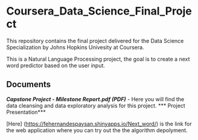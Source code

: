 # Coursera_Data_Science_Final_Project

This repository contains the final project delivered for the Data Science Specialization by Johns Hopkins Univesity at Coursera.

This is a Natural Language Processing project, the goal is to create a next word predictor based on the user input.

## Documents

***Capstone Project - Milestone Report.pdf (PDF)*** - Here you will find the data cleansing and data exploratory analysis for this project.
*** Project Presentation***

[Here] (https://fehernandespaysan.shinyapps.io/Next_word/) is the link for the web application where you can try out the the algorithm depolyment.
